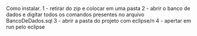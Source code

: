 Como instalar.
1 - retirar do zip e colocar em uma pasta
2 - abrir o banco de dados e digitar todos os comandos presentes no arquivo BancoDeDados.sql
3 - abrir a pasta do projeto com eclipse/n
4 - apertar em run pelo eclipse
